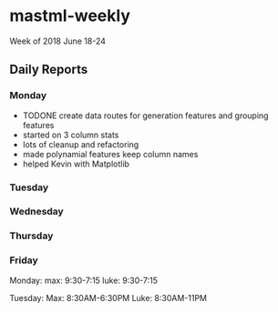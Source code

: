 # mastml-weekly

Week of 2018 June 18-24

## Daily Reports

### Monday
 + TODONE create data routes for generation features and grouping features
 + started on 3 column stats
 + lots of cleanup and refactoring
 + made polynamial features keep column names
 + helped Kevin with Matplotlib

### Tuesday


### Wednesday


### Thursday


### Friday



Monday: 
max: 9:30-7:15
luke: 9:30-7:15

Tuesday:
Max: 8:30AM-6:30PM
Luke: 8:30AM-11PM
